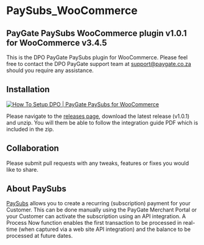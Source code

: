 # PaySubs_WooCommerce
## PayGate PaySubs WooCommerce plugin v1.0.1 for WooCommerce v3.4.5

This is the DPO PayGate PaySubs plugin for WooCommerce. Please feel free to contact the DPO PayGate support team at support@paygate.co.za should you require any assistance.

## Installation
[![How To Setup DPO | PayGate PaySubs for WooCommerce](https://www.appinlet.com/wp-content/uploads/2018/09/WooCommerce-Integration-PaySubs.jpg)](https://www.youtube.com/watch?v=NJ_T9KNIII0 "How To Setup DPO | PayGate PaySubs for WooCommerce")

Please navigate to the [releases page](https://github.com/PayGate/PaySubs_WooCommerce/releases), download the latest release (v1.0.1) and unzip. You will them be able to follow the integration guide PDF which is included in the zip.

## Collaboration

Please submit pull requests with any tweaks, features or fixes you would like to share.

## About PaySubs

[PaySubs](https://www.paygate.co.za/paygate-products/paysubs/) allows you to create a recurring (subscription) payment for your Customer. This can be done manually using the PayGate Merchant Portal or your Customer can activate the subscription using an API integration. A Process Now function enables the first transaction to be processed in real-time (when captured via a web site API integration) and the balance to be processed at future dates.
